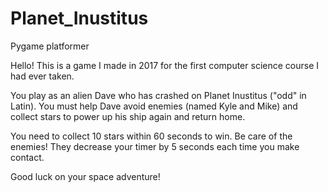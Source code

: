 # Planet_Inustitus
Pygame platformer

Hello!
This is a game I made in 2017 for the first computer science course I had ever taken.

You play as an alien Dave who has crashed on Planet Inustitus ("odd" in Latin).
You must help Dave avoid enemies (named Kyle and Mike) and collect stars to power up his
ship again and return home.

You need to collect 10 stars within 60 seconds to win.
Be care of the enemies! They decrease your timer by 5 seconds each time you make contact.

Good luck on your space adventure!
